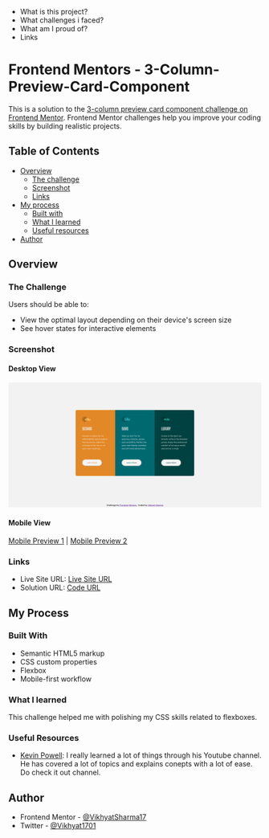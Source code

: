 - What is this project?
- What challenges i faced?
- What am I proud of?
- Links

# Frontend Mentors - 3-Column-Preview-Card-Component
This is a solution to the [3-column preview card component challenge on Frontend Mentor](https://www.frontendmentor.io/challenges/3column-preview-card-component-pH92eAR2-). Frontend Mentor challenges help you improve your coding skills by building realistic projects. 

## Table of Contents
- [Overview](#overview)
  - [The challenge](#the-challenge)
  - [Screenshot](#screenshot)
  - [Links](#links)
- [My process](#my-process)
  - [Built with](#built-with)
  - [What I learned](#what-i-learned)
  - [Useful resources](#useful-resources)
- [Author](#author)

## Overview

### The Challenge

Users should be able to:

- View the optimal layout depending on their device's screen size
- See hover states for interactive elements

### Screenshot

#### Desktop View
![Desktop Preview](screenshots/desktop-screenshot.png)

#### Mobile View
[Mobile Preview 1](screenshots/mobile-screenshot-1.png) |
[Mobile Preview 2](screenshots/mobile-screenshot-2.png)

### Links
- Live Site URL: [Live Site URL](https://vikhyatsharma17.github.io/3-Column-Preview-Card-Component/)
- Solution URL: [Code URL](https://github.com/VikhyatSharma17/3-Column-Preview-Card-Component)

## My Process

### Built With
- Semantic HTML5 markup
- CSS custom properties
- Flexbox
- Mobile-first workflow

### What I learned

This challenge helped me with polishing my CSS skills related to flexboxes. 

### Useful Resources
- [Kevin Powell](https://www.youtube.com/kepowob/featured): I really learned a lot of things through his Youtube channel. He has covered a lot of topics and explains conepts with a lot of ease. Do check it out channel.

## Author
- Frontend Mentor - [@VikhyatSharma17](https://www.frontendmentor.io/profile/VikhyatSharma17)
- Twitter - [@Vikhyat1701](https://twitter.com/Vikhyat1701)


